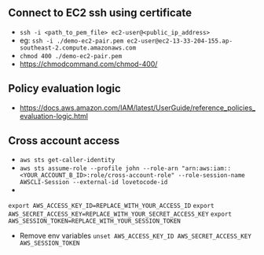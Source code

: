 ## Connect to EC2 ssh using certificate
- `ssh -i <path_to_pem_file> ec2-user@<public_ip_address>`
- eg: `ssh -i ./demo-ec2-pair.pem ec2-user@ec2-13-33-204-155.ap-southeast-2.compute.amazonaws.com`
- `chmod 400 ./demo-ec2-pair.pem`
- https://chmodcommand.com/chmod-400/

## Policy evaluation logic
- https://docs.aws.amazon.com/IAM/latest/UserGuide/reference_policies_evaluation-logic.html

## Cross account access 
- `aws sts get-caller-identity`
- `aws sts assume-role --profile john --role-arn "arn:aws:iam::<YOUR_ACCOUNT_B_ID>:role/cross-account-role" --role-session-name AWSCLI-Session --external-id lovetocode-id`
- 
`export AWS_ACCESS_KEY_ID=REPLACE_WITH_YOUR_ACCESS_ID`
`export AWS_SECRET_ACCESS_KEY=REPLACE_WITH_YOUR_SECRET_ACCESS_KEY`
`export AWS_SESSION_TOKEN=REPLACE_WITH_YOUR_SESSION_TOKEN`

- Remove env variables
`unset AWS_ACCESS_KEY_ID AWS_SECRET_ACCESS_KEY AWS_SESSION_TOKEN`
